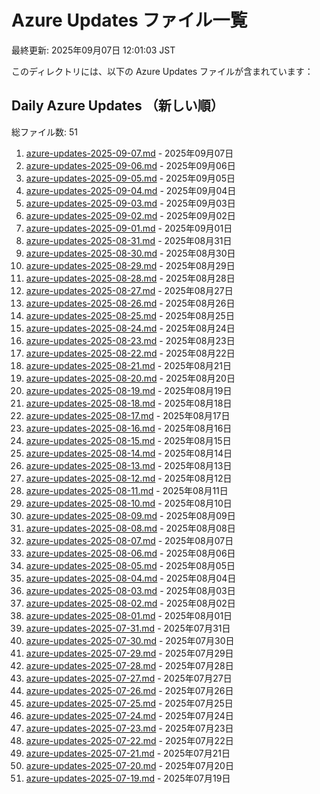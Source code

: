 # Azure Updates ファイル一覧

最終更新: 2025年09月07日 12:01:03 JST

このディレクトリには、以下の Azure Updates ファイルが含まれています：

## Daily Azure Updates （新しい順）

総ファイル数: 51

1. [azure-updates-2025-09-07.md](./azure-updates-2025-09-07.md) - 2025年09月07日
2. [azure-updates-2025-09-06.md](./azure-updates-2025-09-06.md) - 2025年09月06日
3. [azure-updates-2025-09-05.md](./azure-updates-2025-09-05.md) - 2025年09月05日
4. [azure-updates-2025-09-04.md](./azure-updates-2025-09-04.md) - 2025年09月04日
5. [azure-updates-2025-09-03.md](./azure-updates-2025-09-03.md) - 2025年09月03日
6. [azure-updates-2025-09-02.md](./azure-updates-2025-09-02.md) - 2025年09月02日
7. [azure-updates-2025-09-01.md](./azure-updates-2025-09-01.md) - 2025年09月01日
8. [azure-updates-2025-08-31.md](./azure-updates-2025-08-31.md) - 2025年08月31日
9. [azure-updates-2025-08-30.md](./azure-updates-2025-08-30.md) - 2025年08月30日
10. [azure-updates-2025-08-29.md](./azure-updates-2025-08-29.md) - 2025年08月29日
11. [azure-updates-2025-08-28.md](./azure-updates-2025-08-28.md) - 2025年08月28日
12. [azure-updates-2025-08-27.md](./azure-updates-2025-08-27.md) - 2025年08月27日
13. [azure-updates-2025-08-26.md](./azure-updates-2025-08-26.md) - 2025年08月26日
14. [azure-updates-2025-08-25.md](./azure-updates-2025-08-25.md) - 2025年08月25日
15. [azure-updates-2025-08-24.md](./azure-updates-2025-08-24.md) - 2025年08月24日
16. [azure-updates-2025-08-23.md](./azure-updates-2025-08-23.md) - 2025年08月23日
17. [azure-updates-2025-08-22.md](./azure-updates-2025-08-22.md) - 2025年08月22日
18. [azure-updates-2025-08-21.md](./azure-updates-2025-08-21.md) - 2025年08月21日
19. [azure-updates-2025-08-20.md](./azure-updates-2025-08-20.md) - 2025年08月20日
20. [azure-updates-2025-08-19.md](./azure-updates-2025-08-19.md) - 2025年08月19日
21. [azure-updates-2025-08-18.md](./azure-updates-2025-08-18.md) - 2025年08月18日
22. [azure-updates-2025-08-17.md](./azure-updates-2025-08-17.md) - 2025年08月17日
23. [azure-updates-2025-08-16.md](./azure-updates-2025-08-16.md) - 2025年08月16日
24. [azure-updates-2025-08-15.md](./azure-updates-2025-08-15.md) - 2025年08月15日
25. [azure-updates-2025-08-14.md](./azure-updates-2025-08-14.md) - 2025年08月14日
26. [azure-updates-2025-08-13.md](./azure-updates-2025-08-13.md) - 2025年08月13日
27. [azure-updates-2025-08-12.md](./azure-updates-2025-08-12.md) - 2025年08月12日
28. [azure-updates-2025-08-11.md](./azure-updates-2025-08-11.md) - 2025年08月11日
29. [azure-updates-2025-08-10.md](./azure-updates-2025-08-10.md) - 2025年08月10日
30. [azure-updates-2025-08-09.md](./azure-updates-2025-08-09.md) - 2025年08月09日
31. [azure-updates-2025-08-08.md](./azure-updates-2025-08-08.md) - 2025年08月08日
32. [azure-updates-2025-08-07.md](./azure-updates-2025-08-07.md) - 2025年08月07日
33. [azure-updates-2025-08-06.md](./azure-updates-2025-08-06.md) - 2025年08月06日
34. [azure-updates-2025-08-05.md](./azure-updates-2025-08-05.md) - 2025年08月05日
35. [azure-updates-2025-08-04.md](./azure-updates-2025-08-04.md) - 2025年08月04日
36. [azure-updates-2025-08-03.md](./azure-updates-2025-08-03.md) - 2025年08月03日
37. [azure-updates-2025-08-02.md](./azure-updates-2025-08-02.md) - 2025年08月02日
38. [azure-updates-2025-08-01.md](./azure-updates-2025-08-01.md) - 2025年08月01日
39. [azure-updates-2025-07-31.md](./azure-updates-2025-07-31.md) - 2025年07月31日
40. [azure-updates-2025-07-30.md](./azure-updates-2025-07-30.md) - 2025年07月30日
41. [azure-updates-2025-07-29.md](./azure-updates-2025-07-29.md) - 2025年07月29日
42. [azure-updates-2025-07-28.md](./azure-updates-2025-07-28.md) - 2025年07月28日
43. [azure-updates-2025-07-27.md](./azure-updates-2025-07-27.md) - 2025年07月27日
44. [azure-updates-2025-07-26.md](./azure-updates-2025-07-26.md) - 2025年07月26日
45. [azure-updates-2025-07-25.md](./azure-updates-2025-07-25.md) - 2025年07月25日
46. [azure-updates-2025-07-24.md](./azure-updates-2025-07-24.md) - 2025年07月24日
47. [azure-updates-2025-07-23.md](./azure-updates-2025-07-23.md) - 2025年07月23日
48. [azure-updates-2025-07-22.md](./azure-updates-2025-07-22.md) - 2025年07月22日
49. [azure-updates-2025-07-21.md](./azure-updates-2025-07-21.md) - 2025年07月21日
50. [azure-updates-2025-07-20.md](./azure-updates-2025-07-20.md) - 2025年07月20日
51. [azure-updates-2025-07-19.md](./azure-updates-2025-07-19.md) - 2025年07月19日
